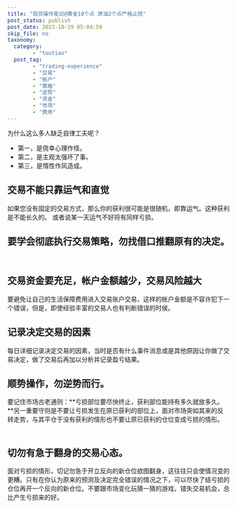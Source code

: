 ```yaml
---
title: "现货操作笔记@黄金10个点 原油2个点严格止损"
post_status: publish
post_date: 2023-10-19 05:04:59
skip_file: no
taxonomy:
  category:
        - "toutiao"
  post_tag:
        - "trading-experience"
        - "交易"
        - "帐户"
        - "策略"
        - "逆势"
        - "资金"
        - "市场"
        - "费用"
---
```


为什么这么多人缺乏自律工夫呢？

- 第一，是侥幸心理作怪。
- 第二，是主观太强坏了事。
- 第三，是惰性作风造成。

## 交易不能只靠运气和直觉

如果您没有固定的交易方式，那么你的获利很可能是很随机，即靠运气。这种获利是不能长久的。 或者说某一天运气不好将有同样亏损。 　　

## 要学会彻底执行交易策略，勿找借口推翻原有的决定。 　　

## 交易资金要充足，帐户金额越少，交易风险越大

要避免让自己的生活保障费用进入交易账户交易，这样的帐户金额是不容许犯下一个错误，但是，即使经验丰富的交易人也有判断错误的时侯。 　　

## 记录决定交易的因素

每日详细记录决定交易的因素，当时是否有什么事件消息或是其他原因让你做了交易决定，做了交易后再加以分析并记录盈亏结果。 　　

## 顺势操作，勿逆势而行。

要记住市场古老通则：**亏损部位要尽快终止，获利部位能持有多久就放多久。**另一重要守则是不要让亏损发生在原已获利的部位上，面对市场突如其来的反转走势，与其平仓于没有获利的情形也不要让原已获利的仓位变成亏损的情形。 　　

## 切勿有急于翻身的交易心态。

面对亏损的情形，切记勿急于开立反向的新仓位欲图翻身，这往往只会使情况变的更糟。只有在你认为原来的预测及决定完全错误的情况之下，可以尽快了结亏损的仓位再开一个反向的新仓位。不要跟市场变化玩猜一猜的游戏，错失交易机会，总比产生亏损来的好。
